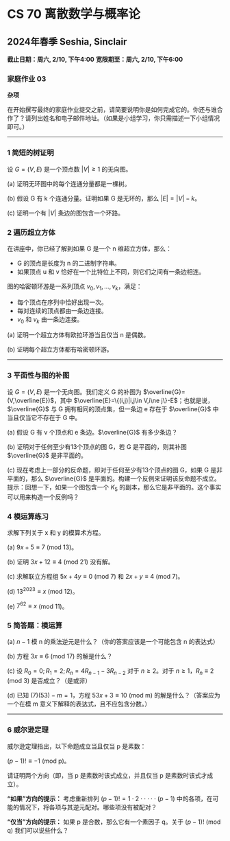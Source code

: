 # CS 70 离散数学与概率论
## 2024年春季 Seshia, Sinclair

**截止日期：周六, 2/10, 下午4:00**
**宽限期至：周六, 2/10, 下午6:00**

### 家庭作业 03

**杂项**

在开始撰写最终的家庭作业提交之前，请简要说明你是如何完成它的。你还与谁合作了？请列出姓名和电子邮件地址。（如果是小组学习，你只需描述一下小组情况即可。）

---

### 1 简短的树证明

设 $G=(V,E)$ 是一个顶点数 $|V|\ge1$ 的无向图。

(a) 证明无环图中的每个连通分量都是一棵树。

(b) 假设 G 有 k 个连通分量。证明如果 G 是无环的，那么 $|E|=|V|-k$。

(c) 证明一个有 $|V|$ 条边的图包含一个环路。

### 2 遍历超立方体

在讲座中，你已经了解到如果 G 是一个 n 维超立方体，那么：

* G 的顶点是长度为 n 的二进制字符串。
* 如果顶点 u 和 v 恰好在一个比特位上不同，则它们之间有一条边相连。

图的哈密顿环游是一系列顶点 $v_{0},v_{1},...,v_{k}$，满足：

* 每个顶点在序列中恰好出现一次。
* 每对连续的顶点都由一条边连接。
* $v_{0}$ 和 $v_{k}$ 由一条边连接。

(a) 证明一个超立方体有欧拉环游当且仅当 n 是偶数。

(b) 证明每个超立方体都有哈密顿环游。

---

### 3 平面性与图的补图

设 $G=(V,E)$ 是一个无向图。我们定义 G 的补图为 $\overline{G}=(V,\overline{E})$，其中 $\overline{E}=\{(i,j)|i,j\in V,i\ne j\}-E$；也就是说，$\overline{G}$ 与 G 拥有相同的顶点集，但一条边 e 存在于 $\overline{G}$ 中当且仅当它不存在于 G 中。

(a) 假设 G 有 v 个顶点和 e 条边。$\overline{G}$ 有多少条边？

(b) 证明对于任何至少有13个顶点的图 G，若 G 是平面的，则其补图 $\overline{G}$ 是非平面的。

(c) 现在考虑上一部分的反命题，即对于任何至少有13个顶点的图 G，如果 G 是非平面的，那么 $\overline{G}$ 是平面的。构建一个反例来证明该反命题不成立。
提示：回想一下，如果一个图包含一个 $K_{5}$ 的副本，那么它是非平面的。这个事实可以用来构造一个反例吗？

### 4 模运算练习

求解下列关于 x 和 y 的模算术方程。

(a) $9x+5\equiv7$ (mod 13)。

(b) 证明 $3x+12\equiv4$ (mod 21) 没有解。

(c) 求解联立方程组 $5x+4y\equiv0$ (mod 7) 和 $2x+y\equiv4$ (mod 7)。

(d) $13^{2023}\equiv x$ (mod 12)。

(e) $7^{62}\equiv x$ (mod 11)。

### 5 简答题：模运算

(a) $n-1$ 模 n 的乘法逆元是什么？（你的答案应该是一个可能包含 n 的表达式）

(b) 方程 $3x\equiv6$ (mod 17) 的解是什么？

(c) 设 $R_{0}=0; R_{1}=2; R_{n}=4R_{n-1}-3R_{n-2}$ 对于 $n\ge2$。对于 $n\ge1$，$R_{n}\equiv2$ (mod 3) 是否成立？（是或非）

(d) 已知 $(7)(53)-m=1$，方程 $53x+3\equiv10$ (mod m) 的解是什么？（答案应为一个在模 m 意义下解释的表达式，且不应包含分数。）

---

### 6 威尔逊定理

威尔逊定理指出，以下命题成立当且仅当 p 是素数：

$(p-1)!\equiv-1$ (mod p)。

请证明两个方向（即，当 p 是素数时该式成立，并且仅当 p 是素数时该式才成立）。

**“如果”方向的提示：** 考虑重新排列 $(p-1)!=1\cdot2\cdot\cdot\cdot\cdot\cdot(p-1)$ 中的各项，在可能的情况下，将各项与其逆元配对。哪些项没有被配对？

**“仅当”方向的提示：** 如果 p 是合数，那么它有一个素因子 q。关于 $(p-1)!$ (mod q) 我们可以说些什么？